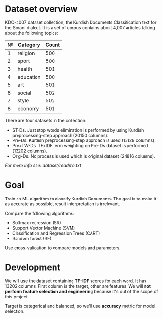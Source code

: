 # Dataset overview

KDC-4007 dataset collection, the Kurdish Documents Classification text for the Sorani dialect.
It is a set of corpus contains about 4,007 articles talking about the following topics:

| №   | Category  | Count |
|-----|-----------|-------|
| 1   | religion  | 500   |
| 2   | sport     | 500   |
| 3   | health    | 501   |
| 4   | education | 500   |
| 5   | art       | 501   |
| 6   | social    | 502   |
| 7   | style     | 502   |
| 8   | economy   | 501   |

There are four datasets in the collection:

- ST-Ds. Just stop words elimination is performed by using Kurdish preprocessing-step approach (20150 columns).
- Pre-Ds. Kurdish preprocessing-step approach is used (13128 columns).
- Pre+TW-Ds. TFxIDF term weighting on Pre-Ds dataset is performed (13202 columns).
- Orig-Ds. No process is used which is original dataset (24816 columns).

_For more info see: dataset/readme.txt_

# Goal

Train an ML algorithm to classify Kurdish Documents. The goal is to make it as accurate as possible, result
interpretation is irrelevant.

Compare the following algorithms:

- Softmax regression (SR)
- Support Vector Machine (SVM)
- Classification and Regression Trees (CART)
- Random forest (RF)

Use cross-validation to compare models and parameters.

# Development

We will use the dataset containing **TF-IDF** scores for each word. It has 13202 columns. First column is the target,
other are features. We will **not perform feature selection and engineering** because it's out of the scope of this
project.

Target is categorical and balanced, so we'll use **accuracy** metric for model selection.
